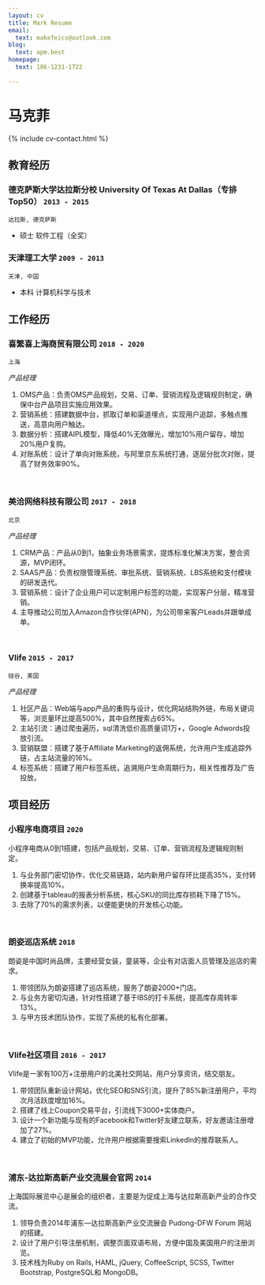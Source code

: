 ```yaml
---
layout: cv
title: Mark Resume
email:
  text: makefeics@outlook.com
blog:
  text: apm.best
homepage:
  text: 186-1231-1722
  
---
```


# 马克菲

<!--
include contact information from the front matter
Supported arguments:
    - homepage: url, text
    - phone
    - email
-->

{% include cv-contact.html %}

## 教育经历

### **德克萨斯大学达拉斯分校 University Of Texas At Dallas（专排Top50）** `2013 - 2015`

```
达拉斯, 德克萨斯 
```

- 硕士 软件工程（全奖）

### **天津理工大学** `2009 - 2013`

```
天津, 中国
```

- 本科 计算机科学与技术

## 工作经历

### **喜繁喜上海商贸有限公司** `2018 - 2020`

```
上海
```

_产品经理_<br>




1. OMS产品：负责OMS产品规划，交易、订单、营销流程及逻辑规则制定，确保中台产品项目实施应用效果。
2. 营销系统：搭建数据中台，抓取订单和渠道埋点，实现用户追踪，多触点推送，高意向用户触达。
3. 数据分析：搭建AIPL模型，降低40%无效曝光，增加10%用户留存，增加20%用户复购。
4. 对账系统：设计了单向对账系统，与阿里京东系统打通，逐层分批次对账，提高了财务效率90%。
<br/>

### **美洽网络科技有限公司** `2017 - 2018`

```
北京
```

_产品经理_<br>


1. CRM产品：产品从0到1，抽象业务场景需求，提炼标准化解决方案，整合资源，MVP闭环。
2. SAAS产品：负责权限管理系统、审批系统、营销系统、LBS系统和支付模块的研发迭代。
3. 营销系统：设计了企业用户可以定制用户标签的功能，实现客户分层，精准营销。
4. 主导推动公司加入Amazon合作伙伴(APN)，为公司带来客户Leads并跟单成单。
<br/>

### **Vlife** `2015 - 2017`

```
硅谷, 美国
```

_产品经理_<br>


1. 社区产品：Web端与app产品的重购与设计，优化网站结购外链，布局关键词等，浏览量环比提高500%，其中自然搜索占65%。
2. 主站引流：通过爬虫遍历，sql清洗低价高质量词1万+，Google Adwords投放引流。
4. 营销联盟：搭建了基于Affiliate Marketing的返佣系统，允许用户生成追踪外链，占主站流量的16%。
3. 标签系统：搭建了用户标签系统，追溯用户生命周期行为，相关性推荐及广告投放。


## 项目经历


### **小程序电商项目** `2020 `

小程序电商从0到1搭建，包括产品规划，交易、订单、营销流程及逻辑规则制定。

1. 与业务部门密切协作，优化交易链路，站内新用户留存环比提高35%，支付转换率提高10%。
2. 创建基于tableau的报表分析系统，核心SKU的同比库存损耗下降了15%。
3. 去除了70%的需求列表，以便能更快的开发核心功能。
<br/>

### **朗姿巡店系统** `2018`

朗姿是中国时尚品牌，主要经营女装，童装等，企业有对店面人员管理及巡店的需求。

1. 带领团队为朗姿搭建了巡店系统，服务了朗姿2000+门店。
2. 与业务方密切沟通，针对性搭建了基于lBS的打卡系统，提高库存周转率13%。 
3. 与甲方技术团队协作，实现了系统的私有化部署。
<br/>

### **Vlife社区项目** `2016 - 2017`

Vlife是一家有100万+注册用户的北美社交网站，用户分享资讯，结交朋友。

1. 带领团队重新设计网站，优化SEO和SNS引流，提升了85%新注册用户，平均次月活跃度增加16%。
2. 搭建了线上Coupon交易平台，引流线下3000+实体商户。
3. 设计一个新功能与现有的Facebook和Twitter好友建立联系，好友邀请注册增加了27%。
4. 建立了初始的MVP功能，允许用户根据需要搜索LinkedIn的推荐联系人。
<br/>

### **浦东-达拉斯高新产业交流展会官网** `2014`

上海国际展览中心是展会的组织者，主要是为促成上海与达拉斯高新产业的合作交流。

1. 领导负责2014年浦东—达拉斯高新产业交流展会 Pudong-DFW Forum 网站的搭建。
2. 设计了用户引导注册机制，调整页面双语布局，方便中国及美国用户的注册浏览。
3. 技术栈为Ruby on Rails, HAML, jQuery, CoffeeScript, SCSS, Twitter Bootstrap, PostgreSQL和 MongoDB。
<br/>



